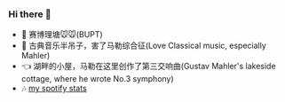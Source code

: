 ### Hi there 👋

 - 🏫 赛博理塘🐭🐭(BUPT)
 - 🐎 古典音乐半吊子，害了马勒综合征(Love Classical music, especially Mahler)
 - 👈 湖畔的小屋，马勒在这里创作了第三交响曲(Gustav Mahler's lakeside cottage, where he wrote No.3 symphony)
 - 🎶 [my spotify stats](https://stats.fm/bruckmahler)

<!--
**ye-rm/ye-rm** is a ✨ _special_ ✨ repository because its `README.md` (this file) appears on your GitHub profile.

Here are some ideas to get you started:

- 🔭 I’m currently working on ...
- 🌱 I’m currently learning ...
- 👯 I’m looking to collaborate on ...
- 🤔 I’m looking for help with ...
- 💬 Ask me about ...
- 📫 How to reach me: ...
- 😄 Pronouns: ...
- ⚡ Fun fact: ...
-->
